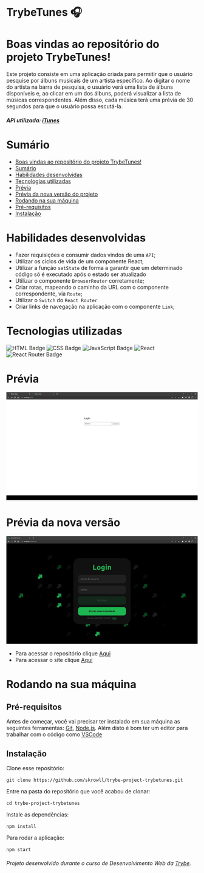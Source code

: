 # TrybeTunes 🎧
# Boas vindas ao repositório do projeto TrybeTunes!
Este projeto consiste em uma aplicação criada para permitir que o usuário pesquise por álbuns musicais de um artista específico. Ao digitar o nome do artista na barra de pesquisa, o usuário verá uma lista de álbuns disponíveis e, ao clicar em um dos álbuns, poderá visualizar a lista de músicas correspondentes. Além disso, cada música terá uma prévia de 30 segundos para que o usuário possa escutá-la.
##### API utilizada: [iTunes](https://developer.apple.com/library/archive/documentation/AudioVideo/Conceptual/iTuneSearchAPI/index.html#//apple_ref/doc/uid/TP40017632-CH3-SW1)

# Sumário
- [Boas vindas ao repositório do projeto TrybeTunes!](#boas-vindas-ao-repositório-do-projeto-trybetunes)
- [Sumário](#sumário)
- [Habilidades desenvolvidas](#habilidades-desenvolvidas)
- [Tecnologias utilizadas](#tecnologias-utilizadas)
- [Prévia](#prévia)
- [Prévia da nova versão do projeto](#prévia-da-nova-versão)
- [Rodando na sua máquina](#rodando-na-sua-máquina)
- [Pré-requisitos](#pré-requisitos)
- [Instalação](#instalação)
# Habilidades desenvolvidas
  * Fazer requisições e consumir dados vindos de uma `API`;
  * Utilizar os ciclos de vida de um componente React;
  * Utilizar a função `setState` de forma a garantir que um determinado código só é executado após o estado ser atualizado
  * Utilizar o componente `BrowserRouter` corretamente;
  * Criar rotas, mapeando o caminho da URL com o componente correspondente, via `Route`;
  * Utilizar o `Switch` do `React Router`
  * Criar links de navegação na aplicação com o componente `Link`;
# Tecnologias utilizadas
![HTML Badge](https://img.shields.io/badge/-HTML-323330?style=for-the-badge&logo=html5&logoColor=orange)
![CSS Badge](https://img.shields.io/badge/-CSS-323330?style=for-the-badge&logo=css3&logoColor=blue)
![JavaScript Badge](https://img.shields.io/badge/JavaScript-323330?style=for-the-badge&logo=javascript&logoColor=F7DF1E)
![React](https://img.shields.io/badge/react-323330?style=for-the-badge&logo=react&logoColor=cyan)
![React Router Badge](https://img.shields.io/badge/-React%20Router-323330?style=for-the-badge&logo=React-router&logoColor=red)
# Prévia
![Prévia da aplicação em execução](./images/trybetunes.gif)
# Prévia da nova versão
![Prévia da aplicação em execução](./images/skrowlltunes.gif)

* Para acessar o repositório clique [Aqui](https://github.com/skrowll/project-skrowlltunes)
* Para acessar o site clique [Aqui](https://tunes.skrowll.online)

# Rodando na sua máquina
## Pré-requisitos
Antes de começar, você vai precisar ter instalado em sua máquina as seguintes ferramentas:
[Git](https://git-scm.com), [Node.js](https://nodejs.org/en/).
Além disto é bom ter um editor para trabalhar com o código como [VSCode](https://code.visualstudio.com/)
## Instalação
Clone esse repositório:
```
git clone https://github.com/skrowll/trybe-project-trybetunes.git
```
Entre na pasta do repositório que você acabou de clonar:
 ```
cd trybe-project-trybetunes
  ```
Instale as dependências:
 ```
npm install
  ```
Para rodar a aplicação:
  ```
npm start
  ```
###### Projeto desenvolvido durante o curso de Desenvolvimento Web da [Trybe](https://github.com/tryber).
